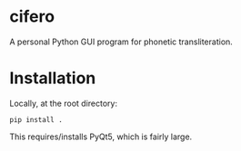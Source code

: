 # cifero

A personal Python GUI program for phonetic transliteration.


# Installation

Locally, at the root directory:
```
pip install .
```
This requires/installs PyQt5, which is fairly large.
